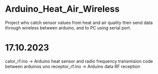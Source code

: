 # Arduino_Heat_Air_Wireless
Project who catch sensor values from heat and air quality then send data through wireless between arduino, and to PC using serial port.


# 17.10.2023
calor_rf.ino -> Arduino heat sensor and radio frequency transmision code between arduinos uno
receptor_rf.ino -> Arduino data RF reception